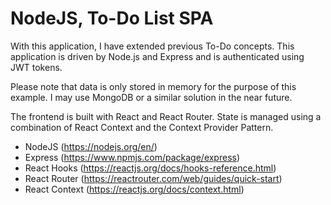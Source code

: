 # NodeJS, To-Do List SPA

With this application, I have extended previous To-Do concepts. This application is driven by Node.js and Express and is authenticated using JWT tokens.

Please note that data is only stored in memory for the purpose of this example. I may use MongoDB or a similar solution in the near future.

The frontend is built with React and React Router. State is managed using a combination of React Context and the Context Provider Pattern.

- NodeJS (https://nodejs.org/en/)
- Express (https://www.npmjs.com/package/express)
- React Hooks (https://reactjs.org/docs/hooks-reference.html)
- React Router (https://reactrouter.com/web/guides/quick-start)
- React Context (https://reactjs.org/docs/context.html)